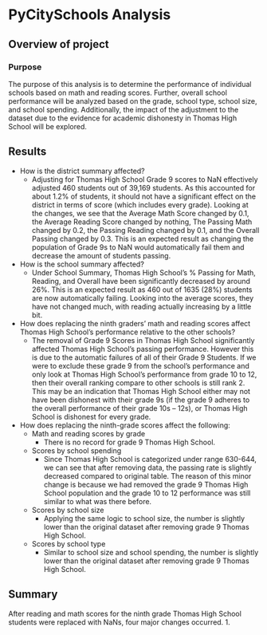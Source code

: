 # PyCitySchools Analysis

## Overview of project

### Purpose
The purpose of this analysis is to determine the performance of individual schools based on math and reading scores. Further, overall school performance will be analyzed based on the grade, school type, school size, and school spending. Additionally, the impact of the adjustment to the dataset due to the evidence for academic dishonesty in Thomas High School will be explored.  

## Results

- How is the district summary affected?
    - Adjusting for Thomas High School Grade 9 scores to NaN effectively adjusted 460 students out of 39,169 students. As this accounted for about 1.2% of students, it should not have a significant effect on the district in terms of score (which includes every grade). Looking at the changes, we see that the Average Math Score changed by 0.1, the Average Reading Score changed by nothing, The Passing Math changed by 0.2, the Passing Reading changed by 0.1, and the Overall Passing changed by 0.3. This is an expected result as changing the population of Grade 9s to NaN would automatically fail them and decrease the amount of students passing. 
- How is the school summary affected? 
    - Under School Summary, Thomas High School’s % Passing for Math, Reading, and Overall have been significantly decreased by around 26%. This is an expected result as 460 out of 1635 (28%) students are now automatically failing. Looking into the average scores, they have not changed much, with reading actually increasing by a little bit. 
- How does replacing the ninth graders’ math and reading scores affect Thomas High School’s performance relative to the other schools? 
    - The removal of Grade 9 Scores in Thomas High School significantly affected Thomas High School’s passing performance. However this is due to the automatic failures of all of their Grade 9 Students. If we were to exclude these grade 9 from the school’s performance and only look at Thomas High School’s performance from grade 10 to 12, then their overall ranking compare to other schools is still rank 2. This may be an indication that Thomas High School either may not have been dishonest with their grade 9s (if the grade 9 adheres to the overall performance of their grade 10s – 12s), or Thomas High School is dishonest for every grade. 
- How does replacing the ninth-grade scores affect the following:
    - Math and reading scores by grade
        - There is no record for grade 9 Thomas High School.
    - Scores by school spending
        - Since Thomas High School is categorized under range 630-644, we can see that after removing data, the passing rate is slightly decreased compared to original table. The reason of this minor change is because we had removed the grade 9 Thomas High School population and the grade 10 to 12 performance was still similar to what was there before. 
    - Scores by school size
        - Applying the same logic to school size, the number is slightly lower than the original dataset after removing grade 9 Thomas High School. 
    - Scores by school type
        - Similar to school size and school spending, the number is slightly lower than the original dataset after removing grade 9 Thomas High School.
## Summary
After reading and math scores for the ninth grade Thomas High School students were replaced with NaNs, four major changes occurred.
 1. 
